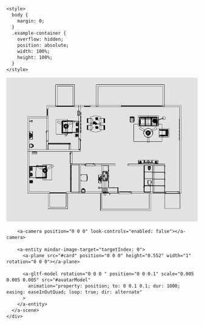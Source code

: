 <html>
  <head>
    <meta name="viewport" content="width=device-width, initial-scale=1" />
    <script src="../../dist-dev/mindar-image.js"></script>
    <script src="https://aframe.io/releases/1.2.0/aframe.min.js"></script>
    <script src="https://cdn.jsdelivr.net/gh/donmccurdy/aframe-extras@v6.1.1/dist/aframe-extras.min.js"></script>
    <script src="https://cdnjs.cloudflare.com/ajax/libs/stats.js/16/Stats.min.js"></script>
    <script src="../../dist-dev/mindar-image-aframe.js"></script>
   
    <style>
      body {
        margin: 0;
      }
      .example-container {
        overflow: hidden;
        position: absolute;
        width: 100%;
        height: 100%;
      }
    </style>
  </head>

  <body>
    <div class="example-container">
      <a-scene mindar-image="imageTargetSrc: ./assets/targets.mind; showStats: true;" embedded color-space="sRGB" renderer="colorManagement: true, physicallyCorrectLights" vr-mode-ui="enabled: false" device-orientation-permission-ui="enabled: false">
        <a-assets>
          <img id="card" src="./assets/wireframe.png" />
          <a-asset-item id="avatarModel" src="./assets/Flate_Interior.gltf"></a-asset-item>
        </a-assets>

        <a-camera position="0 0 0" look-controls="enabled: false"></a-camera>

        <a-entity mindar-image-target="targetIndex: 0">
          <a-plane src="#card" position="0 0 0" height="0.552" width="1" rotation="0 0 0"></a-plane>

          <a-gltf-model rotation="0 0 0 " position="0 0 0.1" scale="0.005 0.005 0.005" src="#avatarModel"
            animation="property: position; to: 0 0.1 0.1; dur: 1000; easing: easeInOutQuad; loop: true; dir: alternate"
          >
        </a-entity>
      </a-scene>
    </div>
  </body>
</html>
